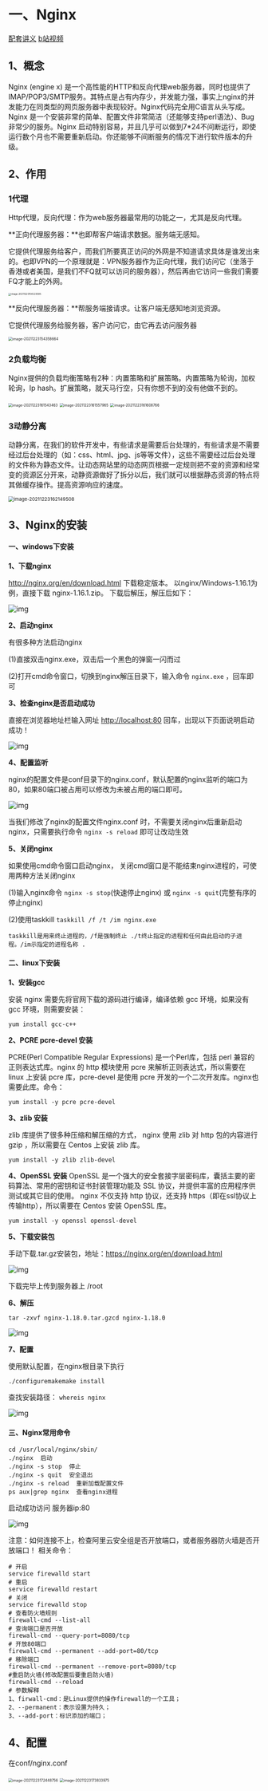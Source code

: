 





# 一、Nginx

[配套讲义](https://www.kuangstudy.com/bbs/1353634800149213186)  [b站视频](https://www.bilibili.com/video/BV1F5411J7vK?p=7&spm_id_from=pageDriver)

## 1、概念

Nginx (engine x) 是一个高性能的HTTP和反向代理web服务器，同时也提供了IMAP/POP3/SMTP服务。其特点是占有内存少，并发能力强，事实上nginx的并发能力在同类型的网页服务器中表现较好。Nginx代码完全用C语言从头写成。Nginx 是一个安装非常的简单、配置文件非常简洁（还能够支持perl语法）、Bug非常少的服务。Nginx 启动特别容易，并且几乎可以做到7*24不间断运行，即使运行数个月也不需要重新启动。你还能够不间断服务的情况下进行软件版本的升级。



## 2、作用

### 1代理

Http代理，反向代理：作为web服务器最常用的功能之一，尤其是反向代理。

**正向代理服务器：**也即帮客户端请求数据。服务端无感知。

它提供代理服务给客户，而我们所要真正访问的外网是不知道请求具体是谁发出来的。也即VPN的一个原理就是：VPN服务器作为正向代理，我们访问它（坐落于香港或者美国，是我们不FQ就可以访问的服务器），然后再由它访问一些我们需要FQ才能上的外网。

<img src="C:\Users\95266\AppData\Roaming\Typora\typora-user-images\image-20211223154223585.png" alt="image-20211223154223585" style="zoom:33%;" />

**反向代理服务器：**帮服务端接请求。让客户端无感知地浏览资源。

它提供代理服务给服务器，客户访问它，由它再去访问服务器 

<img src="C:\Users\95266\AppData\Roaming\Typora\typora-user-images\image-20211223154358664.png" alt="image-20211223154358664" style="zoom: 50%;" />



### 2负载均衡

Nginx提供的负载均衡策略有2种：内置策略和扩展策略。内置策略为轮询，加权轮询，Ip hash。扩展策略，就天马行空，只有你想不到的没有他做不到的。

<img src="C:\Users\95266\AppData\Roaming\Typora\typora-user-images\image-20211223161543463.png" alt="image-20211223161543463" style="zoom:50%;" />

<img src="C:\Users\95266\AppData\Roaming\Typora\typora-user-images\image-20211223161557965.png" alt="image-20211223161557965" style="zoom:50%;" />

<img src="C:\Users\95266\AppData\Roaming\Typora\typora-user-images\image-20211223161608766.png" alt="image-20211223161608766" style="zoom: 50%;" />



### 3动静分离

动静分离，在我们的软件开发中，有些请求是需要后台处理的，有些请求是不需要经过后台处理的（如：css、html、jpg、js等等文件），这些不需要经过后台处理的文件称为静态文件。让动态网站里的动态网页根据一定规则把不变的资源和经常变的资源区分开来，动静资源做好了拆分以后，我们就可以根据静态资源的特点将其做缓存操作。提高资源响应的速度。

<img src="C:\Users\95266\AppData\Roaming\Typora\typora-user-images\image-20211223162149508.png" alt="image-20211223162149508" style="zoom:67%;" />





## 3、Nginx的安装

#### 一、windows下安装

**1、下载nginx**

http://nginx.org/en/download.html 下载稳定版本。
以nginx/Windows-1.16.1为例，直接下载 nginx-1.16.1.zip。
下载后解压，解压后如下：

![img](https://kuangstudy.oss-cn-beijing.aliyuncs.com/bbs/2021/01/25/kuangstudyb5a1d538-352c-4aa6-88f7-23d18f0588ab.png)

**2、启动nginx**

有很多种方法启动nginx

(1)直接双击nginx.exe，双击后一个黑色的弹窗一闪而过

(2)打开cmd命令窗口，切换到nginx解压目录下，输入命令 `nginx.exe` ，回车即可

**3、检查nginx是否启动成功**

直接在浏览器地址栏输入网址 [http://localhost:80](http://localhost/) 回车，出现以下页面说明启动成功！

![img](https://kuangstudy.oss-cn-beijing.aliyuncs.com/bbs/2021/01/25/kuangstudya21688c8-159e-4caa-8e65-3dc056b6b78e.png)

**4、配置监听**

nginx的配置文件是conf目录下的nginx.conf，默认配置的nginx监听的端口为80，如果80端口被占用可以修改为未被占用的端口即可。

![img](https://kuangstudy.oss-cn-beijing.aliyuncs.com/bbs/2021/01/25/kuangstudyf23105c4-b0b2-4e22-a1bf-b8098f40c144.png)

当我们修改了nginx的配置文件nginx.conf 时，不需要关闭nginx后重新启动nginx，只需要执行命令 `nginx -s reload` 即可让改动生效

**5、关闭nginx**

如果使用cmd命令窗口启动nginx， 关闭cmd窗口是不能结束nginx进程的，可使用两种方法关闭nginx

(1)输入nginx命令 `nginx -s stop`(快速停止nginx) 或 `nginx -s quit`(完整有序的停止nginx)

(2)使用taskkill `taskkill /f /t /im nginx.exe`

```
taskkill是用来终止进程的，/f是强制终止 ./t终止指定的进程和任何由此启动的子进程。/im示指定的进程名称 .
```

#### 二、linux下安装

**1、安装gcc**

安装 nginx 需要先将官网下载的源码进行编译，编译依赖 gcc 环境，如果没有 gcc 环境，则需要安装：

```
yum install gcc-c++
```

**2、PCRE pcre-devel 安装**

PCRE(Perl Compatible Regular Expressions) 是一个Perl库，包括 perl 兼容的正则表达式库。nginx 的 http 模块使用 pcre 来解析正则表达式，所以需要在 linux 上安装 pcre 库，pcre-devel 是使用 pcre 开发的一个二次开发库。nginx也需要此库。命令：

```
yum install -y pcre pcre-devel
```

**3、zlib 安装**

zlib 库提供了很多种压缩和解压缩的方式， nginx 使用 zlib 对 http 包的内容进行 gzip ，所以需要在 Centos 上安装 zlib 库。

```
yum install -y zlib zlib-devel
```

**4、OpenSSL 安装**
OpenSSL 是一个强大的安全套接字层密码库，囊括主要的密码算法、常用的密钥和证书封装管理功能及 SSL 协议，并提供丰富的应用程序供测试或其它目的使用。
nginx 不仅支持 http 协议，还支持 https（即在ssl协议上传输http），所以需要在 Centos 安装 OpenSSL 库。

```
yum install -y openssl openssl-devel
```

**5、下载安装包**

手动下载.tar.gz安装包，地址：https://nginx.org/en/download.html

![img](https://kuangstudy.oss-cn-beijing.aliyuncs.com/bbs/2021/01/25/kuangstudyf51b946d-fda4-4675-b913-2084e028a5c0.png)

下载完毕上传到服务器上 /root

**6、解压**

```
tar -zxvf nginx-1.18.0.tar.gzcd nginx-1.18.0
```

![img](https://kuangstudy.oss-cn-beijing.aliyuncs.com/bbs/2021/01/25/kuangstudyd8290598-ede7-4b4b-875b-2f447a9c001f.png)

**7、配置**

使用默认配置，在nginx根目录下执行

```
./configuremakemake install
```

查找安装路径： `whereis nginx`

![img](https://kuangstudy.oss-cn-beijing.aliyuncs.com/bbs/2021/01/25/kuangstudyf80f8dc2-d5df-4bc2-933d-6ce11f388f6e.png)

#### 三、Nginx常用命令

```shell
cd /usr/local/nginx/sbin/
./nginx  启动
./nginx -s stop  停止
./nginx -s quit  安全退出
./nginx -s reload  重新加载配置文件
ps aux|grep nginx  查看nginx进程
```

启动成功访问 服务器ip:80

![img](https://kuangstudy.oss-cn-beijing.aliyuncs.com/bbs/2021/01/25/kuangstudyd64b251b-817c-436b-b7a0-57da7bb48cd1.png)

注意：如何连接不上，检查阿里云安全组是否开放端口，或者服务器防火墙是否开放端口！
相关命令：

```shell
# 开启
service firewalld start
# 重启
service firewalld restart
# 关闭
service firewalld stop
# 查看防火墙规则
firewall-cmd --list-all
# 查询端口是否开放
firewall-cmd --query-port=8080/tcp
# 开放80端口
firewall-cmd --permanent --add-port=80/tcp
# 移除端口
firewall-cmd --permanent --remove-port=8080/tcp
#重启防火墙(修改配置后要重启防火墙)
firewall-cmd --reload
# 参数解释
1、firwall-cmd：是Linux提供的操作firewall的一个工具；
2、--permanent：表示设置为持久；
3、--add-port：标识添加的端口；
```



## 4、配置

在conf/nginx.conf

<img src="C:\Users\95266\AppData\Roaming\Typora\typora-user-images\image-20211223172448756.png" alt="image-20211223172448756" style="zoom:50%;" />



<img src="C:\Users\95266\AppData\Roaming\Typora\typora-user-images\image-20211223173833975.png" alt="image-20211223173833975" style="zoom:50%;" />